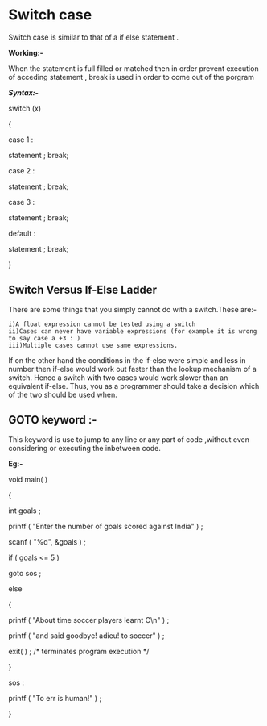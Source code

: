 # Switch case

Switch case is similar to that of a if else statement .

**Working:-**

When the statement is full filled or matched then in order prevent execution of acceding statement , break is used in order to come out of the porgram 

***Syntax:-***

switch (x)

{

case 1 :

statement ; break;

case 2 :

statement ; break;

case 3 :

statement ; break;

default :

statement ;  break;

}

## Switch Versus If-Else Ladder

There are some things that you simply cannot do with a switch.These are:- 

    i)A float expression cannot be tested using a switch
    ii)Cases can never have variable expressions (for example it is wrong to say case a +3 : )
    iii)Multiple cases cannot use same expressions.
    
If on the other hand the conditions in the if-else were simple and less in number then if-else would work out faster than the lookup mechanism of a switch. Hence a switch with two cases would work slower than an equivalent if-else. Thus, you as a programmer should take a decision which of the two should be used when.

## GOTO keyword :- 

This keyword is use to jump to any line or any part of code ,without even considering or executing the inbetween code.

**Eg:-**

void main( )

{

int goals ;

printf ( "Enter the number of goals scored against India" ) ;

scanf ( "%d", &goals ) ;

if ( goals <= 5 )

goto sos ;

else

{

printf ( "About time soccer players learnt C\n" ) ;

printf ( "and said goodbye! adieu! to soccer" ) ;

exit( ) ; /* terminates program execution */

}

sos :

printf ( "To err is human!" ) ;

}
